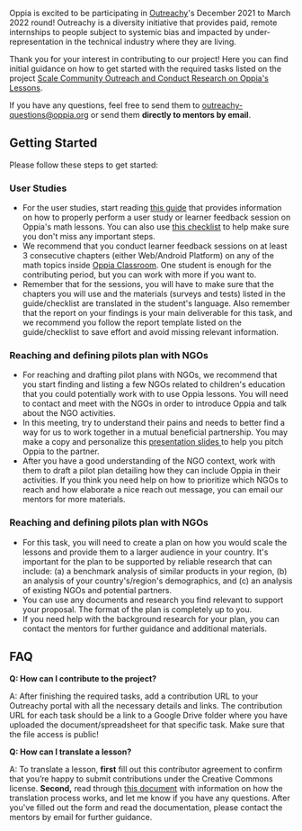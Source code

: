 Oppia is excited to be participating in [Outreachy](https://www.outreachy.org/)'s December 2021 to March 2022 round! Outreachy is a diversity initiative that provides paid, remote internships to people subject to systemic bias and impacted by under-representation in the technical industry where they are living.

Thank you for your interest in contributing to our project! Here you can find initial guidance on how to get started with the required tasks listed on the project [Scale Community Outreach and Conduct Research on Oppia's Lessons](https://www.outreachy.org/outreachy-december-2021-internship-round/communities/oppia/#scale-community-outreach-and-conduct-research-on-o).

If you have any questions, feel free to send them to outreachy-questions@oppia.org or send them **directly to mentors by email**.

## Getting Started

Please follow these steps to get started:

### User Studies

*  For the user studies, start reading [this guide](https://docs.google.com/document/d/1j1S9HnoesGZMNeYccV8rXZ2bZwPhKV5-B6j9CnPRM_I/edit?usp=sharing)  that provides information on how to properly perform a user study or learner feedback session on Oppia's math lessons. You can also use [this checklist](https://docs.google.com/spreadsheets/d/1ybGCKSsa8fIqcBliavShN06f_PakiiBPPxLg6d48R2w/edit?usp=sharing) to help make sure you don't miss any important steps. 
* We recommend that you conduct learner feedback sessions on at least 3 consecutive chapters (either Web/Android Platform) on any of the math topics inside [Oppia Classroom](https://docs.google.com/document/d/1j1S9HnoesGZMNeYccV8rXZ2bZwPhKV5-B6j9CnPRM_I/edit?usp=sharing). One student is enough for the contributing period, but you can work with more if you want to.
*  Remember that for the sessions, you will have to make sure that the chapters you will use and the materials (surveys and tests) listed in the guide/checklist are translated in the student's language. Also remember that the report on your findings is your main deliverable for this task, and we recommend you follow the report template listed on the guide/checklist to save effort and avoid missing relevant information. 

### Reaching and defining pilots plan with NGOs

* For reaching and drafting pilot plans with NGOs, we recommend that you start finding and listing a few NGOs related to children's education that you could potentially work with to use Oppia lessons. You will need to contact and meet with the NGOs in order to introduce Oppia and talk about the NGO activities. 
* In this meeting, try to understand their pains and needs to better find a way for us to work together in a mutual beneficial partnership. You may make a copy and personalize this [presentation slides ](https://docs.google.com/presentation/d/1kWXni2omdpOZjUId712odYGSxfEziHg0wu81ChdvHAE/edit?usp=sharing) to help you pitch Oppia to the partner.
* After you have a good understanding of the NGO context, work with them to draft a pilot plan detailing how they can include Oppia in their activities. If you think you need help on how to prioritize which NGOs to reach and how elaborate a nice reach out message, you can email our mentors for more materials.

### Reaching and defining pilots plan with NGOs
* For this task, you will need to create a plan on how you would scale the lessons and provide them to a larger audience in your country. It's important for the plan to be supported by reliable research that can include: (a) a benchmark analysis of similar products in your region, (b) an analysis of your country's/region's demographics, and (c) an analysis of existing NGOs and potential partners. 
* You can use any documents and research you find relevant to support your proposal. The format of the plan is completely up to you. 
* If you need help with the background research for your plan, you can contact the mentors for further guidance and additional materials.

## FAQ

**Q: How can I contribute to the project?**

A: After finishing the required tasks, add a contribution URL to your Outreachy portal with all the necessary details and links. The contribution URL for each task should be a link to a Google Drive folder where you have uploaded the document/spreadsheet for that specific task. Make sure that the file access is public!

**Q: How can I translate a lesson?**

A: To translate a lesson, **first** fill out this contributor agreement to confirm that you’re happy to submit contributions under the Creative Commons license. **Second,** read through [this document](https://docs.google.com/document/d/17jMFtfHVWtJYrzyGQUKdsRXgky7lWv76sGYLOxSbA5w/edit?usp=sharing)  with information on how the translation process works, and let me know if you have any questions.  After you've filled out the form and read the documentation, please contact the mentors by email for further guidance.
